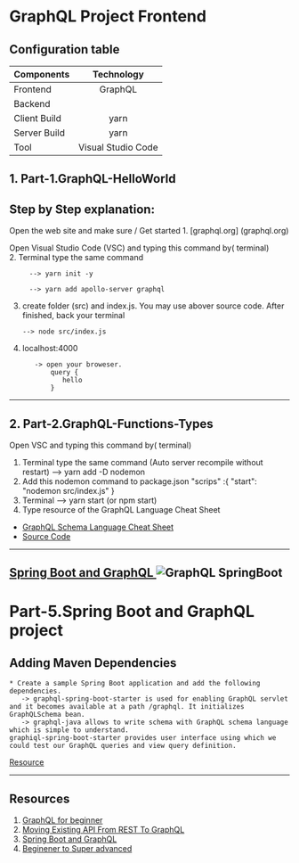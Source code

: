 # GraphQL Project Frontend 


    
   
## Configuration table
  
   | Components  | Technology  | 
   | :---        |    :----:   |   
   | Frontend  | GraphQL  | 
   | Backend   |   |
   | Client Build |yarn|
   | Server Build| yarn |
   | Tool | Visual Studio Code |
 
 
## 1. Part-1.GraphQL-HelloWorld
 
 Step by Step explanation: 
 --------------------------------------------------------
  Open the web site and make sure / Get started
    1. [graphql.org] (graphql.org)

  Open Visual Studio Code (VSC) and typing this command by( terminal)  
    2. Terminal type the same command
    
         --> yarn init -y

         --> yarn add apollo-server graphql
  
  3. create folder (src) and index.js. You may use abover source code. After finished, back your terminal
         
         --> node src/index.js

  4. localhost:4000

            -> open your broweser.
                query {
                   hello
                }
   
   
-------------------------------------------------------------------------------------   
   
## 2. Part-2.GraphQL-Functions-Types
 
 Open VSC and typing this command by( terminal)  
 
  1. Terminal type the same command (Auto server recompile without restart)
              --> yarn add -D nodemon
  2. Add this nodemon command to package.json
            "scrips" :{
              "start": "nodemon src/index.js" 
             }
  3. Terminal 
             --> yarn start (or npm start)
  4. Type resource of the GraphQL Language Cheat Sheet
        
   * [GraphQL Schema Language Cheat Sheet](https://wehavefaces.net/graphql-shorthand-notation-cheatsheet-17cd715861b6)
   * [Source Code](https://github.com/sogko/graphql-schema-language-cheat-sheet)

--------------------------------------


[Spring Boot and GraphQL ](https://www.viralpatel.net/graphql-spring-boot-tutorial/)
![GraphQL SpringBoot](https://user-images.githubusercontent.com/11626327/87937048-e60e6c00-cace-11ea-8760-a7fb7ebb2502.PNG)
--------------------------------------------------------------------------------------
   
  

# Part-5.Spring Boot and GraphQL project 

   ## Adding Maven Dependencies 
    * Create a sample Spring Boot application and add the following dependencies.
       -> graphql-spring-boot-starter is used for enabling GraphQL servlet and it becomes available at a path /graphql. It initializes GraphQLSchema bean.
       -> graphql-java allows to write schema with GraphQL schema language which is simple to understand.
    graphiql-spring-boot-starter provides user interface using which we could test our GraphQL queries and view query definition.
    
 [Resource](https://itnext.io/beginners-guide-to-graphql-with-spring-boot-69d229e87b19) 
    
-------------------------
## Resources 
1. [GraphQL for beginner](https://www.youtube.com/watch?v=Y78PadVft7I&list=PLN3n1USn4xln0j_NN9k4j5hS1thsGibKi&index=2)
2. [Moving Existing API From REST To GraphQL](https://www.youtube.com/watch?v=broQmxQAMjM)
3. [Spring Boot and GraphQL](https://www.viralpatel.net/graphql-spring-boot-tutorial/)
4. [Beginener to Super advanced](https://itnext.io/beginners-guide-to-graphql-with-spring-boot-69d229e87b19)



